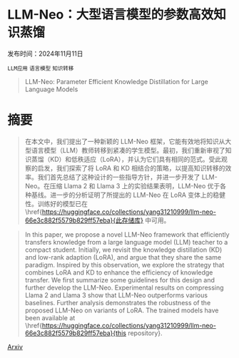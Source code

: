 # LLM-Neo：大型语言模型的参数高效知识蒸馏

发布时间：2024年11月11日

`LLM应用` `语言模型` `知识转移`

> LLM-Neo: Parameter Efficient Knowledge Distillation for Large Language Models

# 摘要

> 在本文中，我们提出了一种新颖的 LLM-Neo 框架，它能有效地将知识从大型语言模型（LLM）教师转移到紧凑的学生模型。最初，我们重新审视了知识蒸馏（KD）和低秩适应（LoRA），并认为它们具有相同的范式。受此观察的启发，我们探索了将 LoRA 和 KD 相结合的策略，以提高知识转移的效率。我们首先总结了这种设计的一些指导方针，并进一步开发了 LLM-Neo。在压缩 Llama 2 和 Llama 3 上的实验结果表明，LLM-Neo 优于各种基线。进一步的分析证明了所提出的 LLM-Neo 在 LoRA 变体上的稳健性。训练好的模型已在 \href{https://huggingface.co/collections/yang31210999/llm-neo-66e3c882f5579b829ff57eba}{此存储库} 中可用。

> In this paper, we propose a novel LLM-Neo framework that efficiently transfers knowledge from a large language model (LLM) teacher to a compact student. Initially, we revisit the knowledge distillation (KD) and low-rank adaption (LoRA), and argue that they share the same paradigm. Inspired by this observation, we explore the strategy that combines LoRA and KD to enhance the efficiency of knowledge transfer. We first summarize some guidelines for this design and further develop the LLM-Neo. Experimental results on compressing Llama 2 and Llama 3 show that LLM-Neo outperforms various baselines. Further analysis demonstrates the robustness of the proposed LLM-Neo on variants of LoRA. The trained models have been available at \href{https://huggingface.co/collections/yang31210999/llm-neo-66e3c882f5579b829ff57eba}{this repository}.

[Arxiv](https://arxiv.org/abs/2411.06839)
